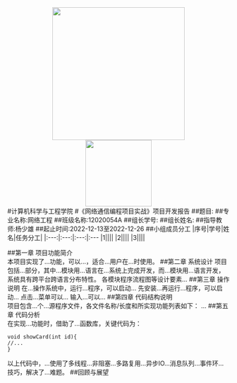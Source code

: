<center><img src="./md.data/sju.png" width="300"></center>  
<center><img src="./md.data/sju-logo.png" width="150"></center>  
#计算机科学与工程学院  
#《网络通信编程项目实战》项目开发报告  
##题目:  
##专业名称:网络工程  
##班级名称:12020054A  
##组长学号:  
##组长姓名:  
##指导教师:杨少雄  
##起止时间:2022-12-13至2022-12-26  
##小组成员分工
|序号|学号|姓名|任务分工|  
|:---:|:---:|:---:|:---  
|1||||  
|2||||  
|3||||  

##第一章 项目功能简介  
本项目实现了...功能，可以...，适合...用户在...时使用。
##第二章 系统设计
项目包括...部分，其中...模块用...语言在...系统上完成开发，而...模块用...语言开发，系统具有跨平台跨语言分布特性。
各模块程序流程图等设计要素...
##第三章 操作说明
在...操作系统中，运行...程序，可以启动...
先安装...再运行...程序，可以启动...
点击...菜单可以...
输入...可以...
##第四章 代码结构说明  
项目包含...个...源程序文件，各文件名称/长度和所实现功能列表如下：
...
##第五章 代码分析  
在实现...功能时，借助了...函数库，关键代码为：  
```
void showCard(int id){
//...
}
```
以上代码中，...使用了多线程...非阻塞...多路复用...异步IO...消息队列...事件环...技巧，解决了...难题。
##回顾与展望




